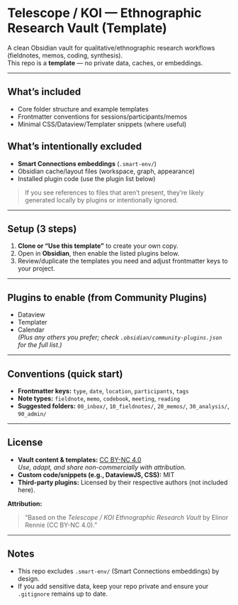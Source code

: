 # Telescope / KOI — Ethnographic Research Vault (Template)

A clean Obsidian vault for qualitative/ethnographic research workflows (fieldnotes, memos, coding, synthesis).  
This repo is a **template** — no private data, caches, or embeddings.

---

## What’s included
- Core folder structure and example templates
- Frontmatter conventions for sessions/participants/memos
- Minimal CSS/Dataview/Templater snippets (where useful)

## What’s intentionally excluded
- **Smart Connections embeddings** (`.smart-env/`)
- Obsidian cache/layout files (workspace, graph, appearance)
- Installed plugin code (use the plugin list below)

> If you see references to files that aren’t present, they’re likely generated locally by plugins or intentionally ignored.

---

## Setup (3 steps)
1. **Clone or “Use this template”** to create your own copy.
2. Open in **Obsidian**, then enable the listed plugins below.
3. Review/duplicate the templates you need and adjust frontmatter keys to your project.

---

## Plugins to enable (from Community Plugins)
- Dataview
- Templater
- Calendar  
*(Plus any others you prefer; check `.obsidian/community-plugins.json` for the full list.)*

---

## Conventions (quick start)
- **Frontmatter keys:** `type`, `date`, `location`, `participants`, `tags`
- **Note types:** `fieldnote`, `memo`, `codebook`, `meeting`, `reading`
- **Suggested folders:** `00_inbox/`, `10_fieldnotes/`, `20_memos/`, `30_analysis/`, `90_admin/`

---

## License
- **Vault content & templates:** [CC BY-NC 4.0](https://creativecommons.org/licenses/by-nc/4.0/)  
  *Use, adapt, and share non-commercially with attribution.*
- **Custom code/snippets (e.g., DataviewJS, CSS):** MIT  
- **Third-party plugins:** Licensed by their respective authors (not included here).

**Attribution:**  
> “Based on the *Telescope / KOI Ethnographic Research Vault* by Elinor Rennie (CC BY-NC 4.0).”

---

## Notes
- This repo excludes `.smart-env/` (Smart Connections embeddings) by design.
- If you add sensitive data, keep your repo private and ensure your `.gitignore` remains up to date.
